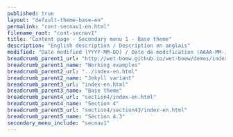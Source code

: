 ```yaml
---
published: true
layout: "default-theme-base-en"
permalink: "cont-secnav1-en.html"
filename_root: "cont-secnav1"
title: "Content page - Secondary menu 1 - Base theme"
description: "English description / Description en anglais"
modified: "Date modified (YYYY-MM-DD) / Date de modification (AAAA-MM-JJ)"
breadcrumb_parent1_url: "http://wet-boew.github.io/wet-boew/demos/index-eng.html"
breadcrumb_parent1_name: "Working examples"
breadcrumb_parent2_url: "../index-en.html"
breadcrumb_parent2_name: "Jekyll variant"
breadcrumb_parent3_url: "index-en.html"
breadcrumb_parent3_name: "Base theme"
breadcrumb_parent4_url: "section4/index-en.html"
breadcrumb_parent4_name: "Section 4"
breadcrumb_parent5_url: "section4/section43/index-en.html"
breadcrumb_parent5_name: "Section 4.3"
secondary_menu_include: "secnav1"
---
```


